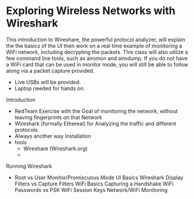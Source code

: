 # Exploring Wireless Networks with Wireshark

This introduction to Wireshare, the powerful protocol analyzer, will explain the the basics of the UI then work on a real time example of monitoring a WiFi network, including decrypting the packets.  This class will also utilize a few command line tools, such as airomon and airodump.  If you do not have a WiFi card that can be used in monitor mode, you will still be able to follow along via a packet capture provided.  
* Live USBs will be provided.
* Laptop needed for hands on.


Introduction
- RedTeam Exercise with the Goal of monitoring the network, without leaving fingerprints on that Network
- Wireshark (formally Ethereal) for Analyzing the traffic and different protocols
- Always another way
Installation
- tools
  - Wireshare (Wireshark.org)
  -
Running Wireshark
- Root vs User
Monitor/Promiscuous  Mode
UI Basics
Wireshark Display Filters vs Capture Filters
WiFi Basics
Capturing a Handshake
WiFi Passwords vs PSK
WiFi Session Keys
Network/WiFi Monitoring
